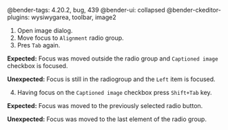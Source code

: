 @bender-tags: 4.20.2, bug, 439
@bender-ui: collapsed
@bender-ckeditor-plugins: wysiwygarea, toolbar, image2

1. Open image dialog.
2. Move focus to `Alignment` radio group.
3. Pres `Tab` again.

**Expected:** Focus was moved outside the radio group and `Captioned image` checkbox is focused.

**Unexpected:** Focus is still in the radiogroup and the `Left` item is focused.

4. Having focus on the `Captioned image` checkbox press `Shift+Tab` key.

**Expected:** Focus was moved to the previously selected radio button.

**Unexpected:** Focus was moved to the last element of the radio group.

